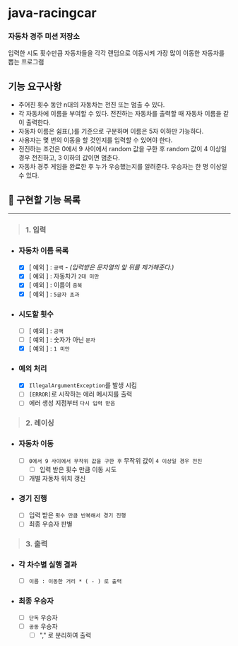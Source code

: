 # java-racingcar

### 자동차 경주 미션 저장소
입력한 시도 횟수만큼 자동차들을 각각 랜덤으로 이동시켜 가장 많이 이동한 자동차를 뽑는 프로그램

## 기능 요구사항
- 주어진 횟수 동안 n대의 자동차는 전진 또는 멈출 수 있다.
- 각 자동차에 이름을 부여할 수 있다. 전진하는 자동차를 출력할 때 자동차 이름을 같이 출력한다.
- 자동차 이름은 쉼표(,)를 기준으로 구분하며 이름은 5자 이하만 가능하다.
- 사용자는 몇 번의 이동을 할 것인지를 입력할 수 있어야 한다.
- 전진하는 조건은 0에서 9 사이에서 random 값을 구한 후 random 값이 4 이상일 경우 전진하고, 3 이하의 값이면 멈춘다.
- 자동차 경주 게임을 완료한 후 누가 우승했는지를 알려준다. 우승자는 한 명 이상일 수 있다.

## 🚀 구현할 기능 목록

---

> ### 1. 입력

- ### 자동차 이름 목록
    - [x] [ 예외 ] : `공백` - *(입력받은 문자열의 앞 뒤를 제거해준다.)*
    - [x] [ 예외 ] : 자동차가 `2대 미만`
    - [x] [ 예외 ] : 이름이 `중복`
    - [x] [ 예외 ] : `5글자 초과`
    
- ### 시도할 횟수
    - [ ] [ 예외 ] : `공백`
    - [ ] [ 예외 ] : 숫자가 아닌 `문자`
    - [x] [ 예외 ] : `1 미만`
    
- ### 예외 처리
    - [x] `IllegalArgumentException`를 발생 시킴
    - [ ] `[ERROR]`로 시작하는 에러 메시지를 출력
    - [ ] 에러 생성 지점부터 `다시 입력 받음 `

> ### 2. 레이싱

- ### 자동차 이동
    - [ ] `0에서 9 사이에서 무작위 값을 구한 후` 무작위 값이 `4 이상일 경우 전진`
        - [ ] 입력 받은 횟수 만큼 이동 시도
    - [ ] 개별 자동차 위치 갱신

- ### 경기 진행
    - [ ] 입력 받은 `횟수 만큼 반복해서 경기 진행`
    - [ ] 최종 우승자 판별
    
> ### 3. 출력

- ### 각 차수별 실행 결과
    - [ ] `이름 : 이동한 거리 * ( - ) 로 출력`
- ### 최종 우승자
    - [ ] `단독` 우승자
    - [ ] `공동` 우승자
        - [ ] "," 로 분리하여 출력
